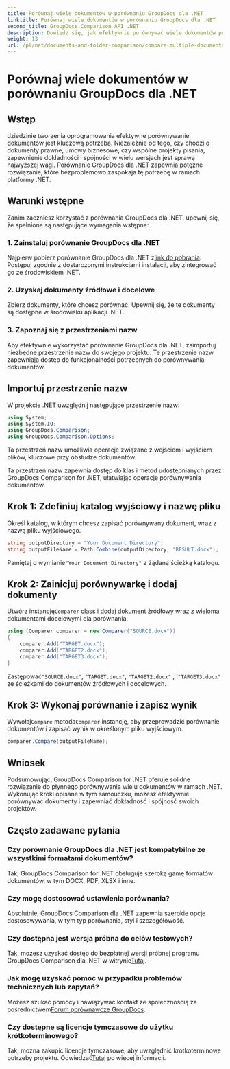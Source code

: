 ```yaml
---
title: Porównaj wiele dokumentów w porównaniu GroupDocs dla .NET
linktitle: Porównaj wiele dokumentów w porównaniu GroupDocs dla .NET
second_title: GroupDocs.Comparison API .NET
description: Dowiedz się, jak efektywnie porównywać wiele dokumentów przy użyciu narzędzia GroupDocs Comparison for .NET. Postępuj zgodnie z naszym przewodnikiem krok po kroku, aby zapewnić bezproblemową integrację.
weight: 13
url: /pl/net/documents-and-folder-comparison/compare-multiple-documents-dotnet/
---
```


# Porównaj wiele dokumentów w porównaniu GroupDocs dla .NET

## Wstęp
dziedzinie tworzenia oprogramowania efektywne porównywanie dokumentów jest kluczową potrzebą. Niezależnie od tego, czy chodzi o dokumenty prawne, umowy biznesowe, czy wspólne projekty pisania, zapewnienie dokładności i spójności w wielu wersjach jest sprawą najwyższej wagi. Porównanie GroupDocs dla .NET zapewnia potężne rozwiązanie, które bezproblemowo zaspokaja tę potrzebę w ramach platformy .NET.
## Warunki wstępne
Zanim zaczniesz korzystać z porównania GroupDocs dla .NET, upewnij się, że spełnione są następujące wymagania wstępne:
### 1. Zainstaluj porównanie GroupDocs dla .NET
 Najpierw pobierz porównanie GroupDocs dla .NET z[link do pobrania](https://releases.groupdocs.com/comparison/net/). Postępuj zgodnie z dostarczonymi instrukcjami instalacji, aby zintegrować go ze środowiskiem .NET.
### 2. Uzyskaj dokumenty źródłowe i docelowe
Zbierz dokumenty, które chcesz porównać. Upewnij się, że te dokumenty są dostępne w środowisku aplikacji .NET.
### 3. Zapoznaj się z przestrzeniami nazw
Aby efektywnie wykorzystać porównanie GroupDocs dla .NET, zaimportuj niezbędne przestrzenie nazw do swojego projektu. Te przestrzenie nazw zapewniają dostęp do funkcjonalności potrzebnych do porównywania dokumentów.

## Importuj przestrzenie nazw
W projekcie .NET uwzględnij następujące przestrzenie nazw:

```csharp
using System;
using System.IO;
using GroupDocs.Comparison;
using GroupDocs.Comparison.Options;
```
Ta przestrzeń nazw umożliwia operacje związane z wejściem i wyjściem plików, kluczowe przy obsłudze dokumentów.

Ta przestrzeń nazw zapewnia dostęp do klas i metod udostępnianych przez GroupDocs Comparison for .NET, ułatwiając operacje porównywania dokumentów.
## Krok 1: Zdefiniuj katalog wyjściowy i nazwę pliku
Określ katalog, w którym chcesz zapisać porównywany dokument, wraz z nazwą pliku wyjściowego.
```csharp
string outputDirectory = "Your Document Directory";
string outputFileName = Path.Combine(outputDirectory, "RESULT.docx");
```
 Pamiętaj o wymianie`"Your Document Directory"` z żądaną ścieżką katalogu.
## Krok 2: Zainicjuj porównywarkę i dodaj dokumenty
 Utwórz instancję`Comparer` class i dodaj dokument źródłowy wraz z wieloma dokumentami docelowymi dla porównania.
```csharp
using (Comparer comparer = new Comparer("SOURCE.docx"))
{
    comparer.Add("TARGET.docx");
    comparer.Add("TARGET2.docx");
    comparer.Add("TARGET3.docx");
}
```
 Zastępować`"SOURCE.docx"`, `"TARGET.docx"`, `"TARGET2.docx"` , I`"TARGET3.docx"` ze ścieżkami do dokumentów źródłowych i docelowych.
## Krok 3: Wykonaj porównanie i zapisz wynik
 Wywołaj`Compare` metoda`Comparer` instancję, aby przeprowadzić porównanie dokumentów i zapisać wynik w określonym pliku wyjściowym.
```csharp
comparer.Compare(outputFileName);
```

## Wniosek
Podsumowując, GroupDocs Comparison for .NET oferuje solidne rozwiązanie do płynnego porównywania wielu dokumentów w ramach .NET. Wykonując kroki opisane w tym samouczku, możesz efektywnie porównywać dokumenty i zapewniać dokładność i spójność swoich projektów.
## Często zadawane pytania
### Czy porównanie GroupDocs dla .NET jest kompatybilne ze wszystkimi formatami dokumentów?
Tak, GroupDocs Comparison for .NET obsługuje szeroką gamę formatów dokumentów, w tym DOCX, PDF, XLSX i inne.
### Czy mogę dostosować ustawienia porównania?
Absolutnie, GroupDocs Comparison dla .NET zapewnia szerokie opcje dostosowywania, w tym typ porównania, styl i szczegółowość.
### Czy dostępna jest wersja próbna do celów testowych?
 Tak, możesz uzyskać dostęp do bezpłatnej wersji próbnej programu GroupDocs Comparison dla .NET w witrynie[Tutaj](https://releases.groupdocs.com/).
### Jak mogę uzyskać pomoc w przypadku problemów technicznych lub zapytań?
 Możesz szukać pomocy i nawiązywać kontakt ze społecznością za pośrednictwem[Forum porównawcze GroupDocs](https://forum.groupdocs.com/c/comparison/12).
### Czy dostępne są licencje tymczasowe do użytku krótkoterminowego?
Tak, można zakupić licencje tymczasowe, aby uwzględnić krótkoterminowe potrzeby projektu. Odwiedzać[Tutaj](https://purchase.groupdocs.com/temporary-license/) po więcej informacji.